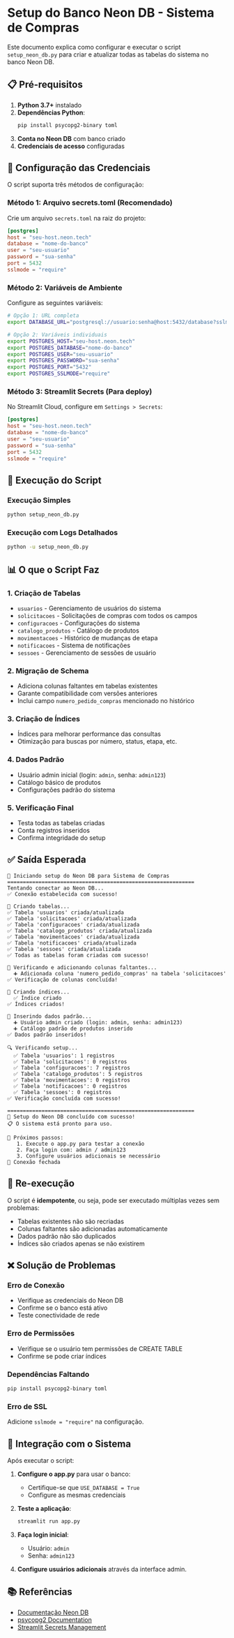 # Setup do Banco Neon DB - Sistema de Compras

Este documento explica como configurar e executar o script `setup_neon_db.py` para criar e atualizar todas as tabelas do sistema no banco Neon DB.

## 📋 Pré-requisitos

1. **Python 3.7+** instalado
2. **Dependências Python**:
   ```bash
   pip install psycopg2-binary toml
   ```
3. **Conta no Neon DB** com banco criado
4. **Credenciais de acesso** configuradas

## 🔧 Configuração das Credenciais

O script suporta três métodos de configuração:

### Método 1: Arquivo secrets.toml (Recomendado)
Crie um arquivo `secrets.toml` na raiz do projeto:

```toml
[postgres]
host = "seu-host.neon.tech"
database = "nome-do-banco"
user = "seu-usuario"
password = "sua-senha"
port = 5432
sslmode = "require"
```

### Método 2: Variáveis de Ambiente
Configure as seguintes variáveis:

```bash
# Opção 1: URL completa
export DATABASE_URL="postgresql://usuario:senha@host:5432/database?sslmode=require"

# Opção 2: Variáveis individuais
export POSTGRES_HOST="seu-host.neon.tech"
export POSTGRES_DATABASE="nome-do-banco"
export POSTGRES_USER="seu-usuario"
export POSTGRES_PASSWORD="sua-senha"
export POSTGRES_PORT="5432"
export POSTGRES_SSLMODE="require"
```

### Método 3: Streamlit Secrets (Para deploy)
No Streamlit Cloud, configure em `Settings > Secrets`:

```toml
[postgres]
host = "seu-host.neon.tech"
database = "nome-do-banco"
user = "seu-usuario"
password = "sua-senha"
port = 5432
sslmode = "require"
```

## 🚀 Execução do Script

### Execução Simples
```bash
python setup_neon_db.py
```

### Execução com Logs Detalhados
```bash
python -u setup_neon_db.py
```

## 📊 O que o Script Faz

### 1. **Criação de Tabelas**
- `usuarios` - Gerenciamento de usuários do sistema
- `solicitacoes` - Solicitações de compras com todos os campos
- `configuracoes` - Configurações do sistema
- `catalogo_produtos` - Catálogo de produtos
- `movimentacoes` - Histórico de mudanças de etapa
- `notificacoes` - Sistema de notificações
- `sessoes` - Gerenciamento de sessões de usuário

### 2. **Migração de Schema**
- Adiciona colunas faltantes em tabelas existentes
- Garante compatibilidade com versões anteriores
- Inclui campo `numero_pedido_compras` mencionado no histórico

### 3. **Criação de Índices**
- Índices para melhorar performance das consultas
- Otimização para buscas por número, status, etapa, etc.

### 4. **Dados Padrão**
- Usuário admin inicial (login: `admin`, senha: `admin123`)
- Catálogo básico de produtos
- Configurações padrão do sistema

### 5. **Verificação Final**
- Testa todas as tabelas criadas
- Conta registros inseridos
- Confirma integridade do setup

## ✅ Saída Esperada

```
🚀 Iniciando setup do Neon DB para Sistema de Compras
============================================================
Tentando conectar ao Neon DB...
✅ Conexão estabelecida com sucesso!

🔧 Criando tabelas...
✅ Tabela 'usuarios' criada/atualizada
✅ Tabela 'solicitacoes' criada/atualizada
✅ Tabela 'configuracoes' criada/atualizada
✅ Tabela 'catalogo_produtos' criada/atualizada
✅ Tabela 'movimentacoes' criada/atualizada
✅ Tabela 'notificacoes' criada/atualizada
✅ Tabela 'sessoes' criada/atualizada
✅ Todas as tabelas foram criadas com sucesso!

🔧 Verificando e adicionando colunas faltantes...
  ➕ Adicionada coluna 'numero_pedido_compras' na tabela 'solicitacoes'
✅ Verificação de colunas concluída!

🔧 Criando índices...
  ✅ Índice criado
✅ Índices criados!

🔧 Inserindo dados padrão...
  ➕ Usuário admin criado (login: admin, senha: admin123)
  ➕ Catálogo padrão de produtos inserido
✅ Dados padrão inseridos!

🔍 Verificando setup...
  ✅ Tabela 'usuarios': 1 registros
  ✅ Tabela 'solicitacoes': 0 registros
  ✅ Tabela 'configuracoes': 7 registros
  ✅ Tabela 'catalogo_produtos': 5 registros
  ✅ Tabela 'movimentacoes': 0 registros
  ✅ Tabela 'notificacoes': 0 registros
  ✅ Tabela 'sessoes': 0 registros
✅ Verificação concluída com sucesso!

============================================================
🎉 Setup do Neon DB concluído com sucesso!
📋 O sistema está pronto para uso.

📝 Próximos passos:
   1. Execute o app.py para testar a conexão
   2. Faça login com: admin / admin123
   3. Configure usuários adicionais se necessário
🔌 Conexão fechada
```

## 🔄 Re-execução

O script é **idempotente**, ou seja, pode ser executado múltiplas vezes sem problemas:
- Tabelas existentes não são recriadas
- Colunas faltantes são adicionadas automaticamente
- Dados padrão não são duplicados
- Índices são criados apenas se não existirem

## ❌ Solução de Problemas

### Erro de Conexão
- Verifique as credenciais do Neon DB
- Confirme se o banco está ativo
- Teste conectividade de rede

### Erro de Permissões
- Verifique se o usuário tem permissões de CREATE TABLE
- Confirme se pode criar índices

### Dependências Faltando
```bash
pip install psycopg2-binary toml
```

### Erro de SSL
Adicione `sslmode = "require"` na configuração.

## 🔗 Integração com o Sistema

Após executar o script:

1. **Configure o app.py** para usar o banco:
   - Certifique-se que `USE_DATABASE = True`
   - Configure as mesmas credenciais

2. **Teste a aplicação**:
   ```bash
   streamlit run app.py
   ```

3. **Faça login inicial**:
   - Usuário: `admin`
   - Senha: `admin123`

4. **Configure usuários adicionais** através da interface admin.

## 📚 Referências

- [Documentação Neon DB](https://neon.tech/docs)
- [psycopg2 Documentation](https://www.psycopg.org/docs/)
- [Streamlit Secrets Management](https://docs.streamlit.io/streamlit-community-cloud/get-started/deploy-an-app/connect-to-data-sources/secrets-management)

